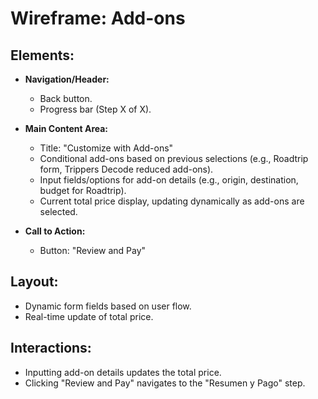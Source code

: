 # Wireframe: Add-ons

## Elements:
- **Navigation/Header:**
  - Back button.
  - Progress bar (Step X of X).

- **Main Content Area:**
  - Title: "Customize with Add-ons"
  - Conditional add-ons based on previous selections (e.g., Roadtrip form, Trippers Decode reduced add-ons).
  - Input fields/options for add-on details (e.g., origin, destination, budget for Roadtrip).
  - Current total price display, updating dynamically as add-ons are selected.

- **Call to Action:**
  - Button: "Review and Pay"

## Layout:
- Dynamic form fields based on user flow.
- Real-time update of total price.

## Interactions:
- Inputting add-on details updates the total price.
- Clicking "Review and Pay" navigates to the "Resumen y Pago" step.
